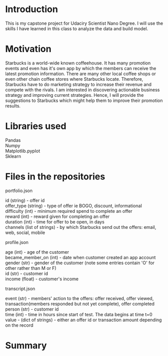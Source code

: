 # Introduction

This is my capstone project for Udaciry Scientist Nano Degree. I will use the skills I have learned in this class to analyze the data and build model.

# Motivation
 
Starbucks is a world-wide known coffeehouse. It has many promotion events and even has it's own app by which the members can receive the latest promotion information. There are many other local coffee shops or even other chain coffee stores where Starbucks locate. Therefore, Starbucks have to do marketing strategy to increase their revenue and compete with the rivals. I am interested in discovering actionable business strategy and improving current strategies. Hence, I will provide the suggestions to Starbucks which might help them to improve their promotion results. 

# Libraries used

Pandas  
Numpy  
Matplotlib.pyplot  
Sklearn  

# Files in the repositories

portfolio.json  

id (string) - offer id  
offer_type (string) - type of offer ie BOGO, discount, informational  
difficulty (int) - minimum required spend to complete an offer  
reward (int) - reward given for completing an offer  
duration (int) - time for offer to be open, in days  
channels (list of strings) - by which Starbucks send out the offers: email, web, social, mobile  

profile.json  

age (int) - age of the customer  
became_member_on (int) - date when customer created an app account  
gender (str) - gender of the customer (note some entries contain 'O' for other rather than M or F)  
id (str) - customer id  
income (float) - customer's income  

transcript.json  

event (str) - members' action to the offers:  offer received, offer viewed, transaction(members responded but not yet complete), offer completed  
person (str) - customer id  
time (int) - time in hours since start of test. The data begins at time t=0  
value - (dict of strings) - either an offer id or transaction amount depending on the record   

# Summary



